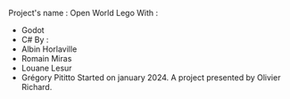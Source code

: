 Project's name : Open World Lego
With :
- Godot
- C#
By :
- Albin Horlaville
- Romain Miras
- Louane Lesur
- Grégory Pititto
Started on january 2024.
A project presented by Olivier Richard.